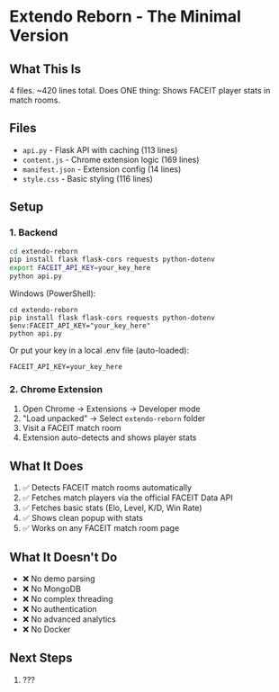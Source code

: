 # Extendo Reborn - The Minimal Version

## What This Is
4 files. ~420 lines total. Does ONE thing: Shows FACEIT player stats in match rooms.

## Files
- `api.py` - Flask API with caching (113 lines)
- `content.js` - Chrome extension logic (169 lines) 
- `manifest.json` - Extension config (14 lines)
- `style.css` - Basic styling (116 lines)

## Setup

### 1. Backend
```bash
cd extendo-reborn
pip install flask flask-cors requests python-dotenv
export FACEIT_API_KEY=your_key_here
python api.py
```

Windows (PowerShell):
```pwsh
cd extendo-reborn
pip install flask flask-cors requests python-dotenv
$env:FACEIT_API_KEY="your_key_here"
python api.py
```

Or put your key in a local .env file (auto-loaded):
```
FACEIT_API_KEY=your_key_here
```

### 2. Chrome Extension
1. Open Chrome → Extensions → Developer mode
2. "Load unpacked" → Select `extendo-reborn` folder
3. Visit a FACEIT match room
4. Extension auto-detects and shows player stats

## What It Does
1. ✅ Detects FACEIT match rooms automatically
2. ✅ Fetches match players via the official FACEIT Data API
3. ✅ Fetches basic stats (Elo, Level, K/D, Win Rate)
4. ✅ Shows clean popup with stats
5. ✅ Works on any FACEIT match room page

## What It Doesn't Do
- ❌ No demo parsing
- ❌ No MongoDB 
- ❌ No complex threading
- ❌ No authentication
- ❌ No advanced analytics
- ❌ No Docker


## Next Steps
1. ???
